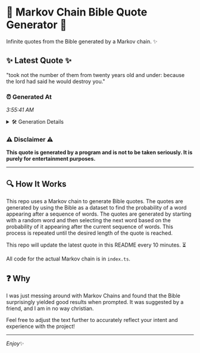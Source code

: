 # 📖 Markov Chain Bible Quote Generator 📖

Infinite quotes from the Bible generated by a Markov chain. ✨

## ✨ Latest Quote ✨
"took not the number of them from twenty years old and under: because the lord had said he would destroy you."

### ⏰ Generated At
*3:55:41 AM*

<details>
    <summary>🛠️ Generation Details</summary>
    <p>
        <strong>🌱 Seed:</strong> took<br>
        <strong>🔄 Iterations:</strong> 20<br>
        <strong>📜 Context History:</strong><br>[ took ]: not<br>[ took, not ]: the<br>[ took, not, the ]: number<br>[ took, not, the, number ]: of<br>[ took, not, the, number, of ]: them<br>[ took, not, the, number, of, them ]: from<br>[ not, the, number, of, them, from ]: twenty<br>[ the, number, of, them, from, twenty ]: years<br>[ number, of, them, from, twenty, years ]: old<br>[ of, them, from, twenty, years, old ]: and<br>[ them, from, twenty, years, old, and ]: under:<br>[ from, twenty, years, old, and, under: ]: because<br>[ twenty, years, old, and, under:, because ]: the<br>[ years, old, and, under:, because, the ]: lord<br>[ old, and, under:, because, the, lord ]: had<br>[ and, under:, because, the, lord, had ]: said<br>[ under:, because, the, lord, had, said ]: he<br>[ because, the, lord, had, said, he ]: would<br>[ the, lord, had, said, he, would ]: destroy<br>[ lord, had, said, he, would, destroy ]: you.<br>
    </p>
</details>

### ⚠️ Disclaimer ⚠️
**This quote is generated by a program and is not to be taken seriously. It is purely for entertainment purposes.**

---

## 🔍 How It Works

This repo uses a Markov chain to generate Bible quotes. The quotes are generated by using the Bible as a dataset to find the probability of a word appearing after a sequence of words. The quotes are generated by starting with a random word and then selecting the next word based on the probability of it appearing after the current sequence of words. This process is repeated until the desired length of the quote is reached.

This repo will update the latest quote in this README every 10 minutes. ⏳

All code for the actual Markov chain is in `index.ts`.

## ❓ Why

I was just messing around with Markov Chains and found that the Bible surprisingly yielded good results when prompted. 
It was suggested by a friend, and I am in no way christian.

Feel free to adjust the text further to accurately reflect your intent and experience with the project!

---

*Enjoy*✨
